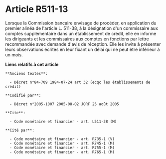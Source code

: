 # Article R511-13

Lorsque la Commission bancaire envisage de procéder, en application du premier alinéa de l'article L. 511-38, à la
désignation d'un commissaire aux comptes supplémentaire dans un établissement de crédit, elle en informe les dirigeants et
les commissaires aux comptes en fonctions par lettre recommandée avec demande d'avis de réception. Elle les invite à
présenter leurs observations écrites en leur fixant un délai qui ne peut être inférieur à un mois.

**Liens relatifs à cet article**

	**Anciens textes**:

	  - Décret n°84-709 1984-07-24 art 32 (ecqc les établissements de crédit)

	**Codifié par**:

	  - Décret n°2005-1007 2005-08-02 JORF 25 août 2005

	**Cite**:

	  - Code monétaire et financier - art. L511-38 (M)

	**Cité par**:

	  - Code monétaire et financier - art. R735-1 (V)
	  - Code monétaire et financier - art. R745-1 (M)
	  - Code monétaire et financier - art. R755-1 (M)
	  - Code monétaire et financier - art. R765-1 (M)
